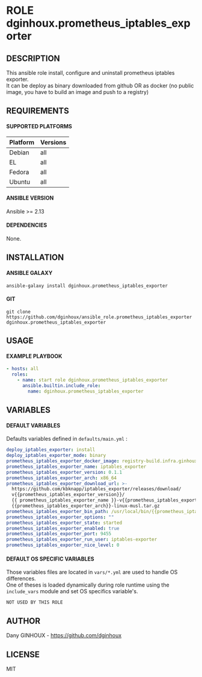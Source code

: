 # ROLE dginhoux.prometheus_iptables_exporter



## DESCRIPTION

This ansible role install, configure and uninstall prometheus iptables exporter.<br />
It can be deploy as binary downloaded from github OR as docker (no public image, you have to build an image and push to a registry)



## REQUIREMENTS

#### SUPPORTED PLATFORMS

| Platform | Versions |
|----------|----------|
| Debian | all |
| EL | all |
| Fedora | all |
| Ubuntu | all |

#### ANSIBLE VERSION

Ansible >= 2.13

#### DEPENDENCIES

None.



## INSTALLATION

#### ANSIBLE GALAXY

```shell
ansible-galaxy install dginhoux.prometheus_iptables_exporter
```
#### GIT

```shell
git clone https://github.com/dginhoux/ansible_role.prometheus_iptables_exporter dginhoux.prometheus_iptables_exporter
```


## USAGE

#### EXAMPLE PLAYBOOK

```yaml
- hosts: all
  roles:
    - name: start role dginhoux.prometheus_iptables_exporter
      ansible.builtin.include_role:
        name: dginhoux.prometheus_iptables_exporter
```


## VARIABLES

#### DEFAULT VARIABLES

Defaults variables defined in `defaults/main.yml` : 

```yaml
deploy_iptables_exporter: install
deploy_iptables_exporter_mode: binary
prometheus_iptables_exporter_docker_image: registry-build.infra.ginhoux.net:5001/ginhoux.net/iptables-exporter
prometheus_iptables_exporter_name: iptables_exporter
prometheus_iptables_exporter_version: 0.1.1
prometheus_iptables_exporter_arch: x86_64
prometheus_iptables_exporter_download_url: >-
  https://github.com/kbknapp/iptables_exporter/releases/download/
  v{{prometheus_iptables_exporter_version}}/
  {{ prometheus_iptables_exporter_name }}-v{{prometheus_iptables_exporter_version}}-
  {{prometheus_iptables_exporter_arch}}-linux-musl.tar.gz
prometheus_iptables_exporter_bin_path: /usr/local/bin/{{prometheus_iptables_exporter_name}}
prometheus_iptables_exporter_options: ""
prometheus_iptables_exporter_state: started
prometheus_iptables_exporter_enabled: true
prometheus_iptables_exporter_port: 9455
prometheus_iptables_exporter_run_user: iptables-exporter
prometheus_iptables_exporter_nice_level: 0
```

#### DEFAULT OS SPECIFIC VARIABLES

Those variables files are located in `vars/*.yml` are used to handle OS differences.<br />
One of theses is loaded dynamically during role runtime using the `include_vars` module and set OS specifics variable's.

`NOT USED BY THIS ROLE`



## AUTHOR

Dany GINHOUX - https://github.com/dginhoux



## LICENSE

MIT
